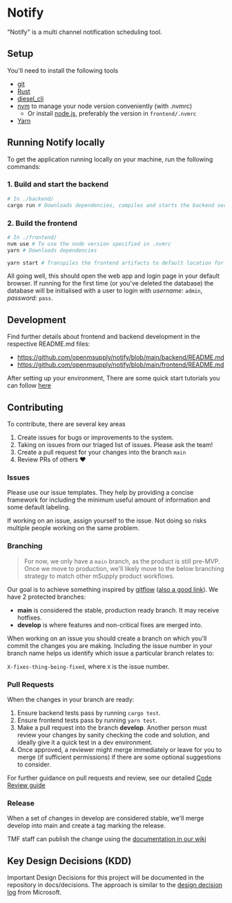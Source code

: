 # Notify

"Notify" is a multi channel notification scheduling tool.

## Setup

You'll need to install the following tools

- [git](https://git-scm.com/)
- [Rust](https://www.rust-lang.org/tools/install)
- [diesel_cli](https://crates.io/crates/diesel_cli)
- [nvm](https://github.com/nvm-sh/nvm#installing-and-updating) to manage your node version conveniently (with .nvmrc)
  - Or install [node.js](https://nodejs.org/), preferably the version in `frontend/.nvmrc`
- [Yarn](https://yarnpkg.com/getting-started/install)

## Running Notify locally

To get the application running locally on your machine, run the following commands:

### 1. Build and start the backend

```bash
# In ./backend/
cargo run # Downloads dependencies, compiles and starts the backend server
```

### 2. Build the frontend

```bash
# In ./frontend/
nvm use # To use the node version specified in .nvmrc
yarn # Downloads dependencies

yarn start # Transpiles the frontend artifacts to default location for backend server to serve
```

All going well, this should open the web app and login page in your default browser. If running for the first time (or you've deleted the database) the database will be initialised with a user to login with _username:_ `admin`, _password:_ `pass`.

## Development

Find further details about frontend and backend development in the respective README.md files:

- https://github.com/openmsupply/notify/blob/main/backend/README.md
- https://github.com/openmsupply/notify/blob/main/frontend/README.md

After setting up your environment, There are some quick start tutorials you can follow [here](./docs/tutorial/0.tutorials.md)

## Contributing

To contribute, there are several key areas

1. Create issues for bugs or improvements to the system.
2. Taking on issues from our triaged list of issues. Please ask the team!
3. Create a pull request for your changes into the branch `main`
4. Review PRs of others ❤️

### Issues

Please use our issue templates. They help by providing a concise framework for including the minimum useful amount of information and some default labeling.

If working on an issue, assign yourself to the issue. Not doing so risks multiple people working on the same problem.

### Branching

> For now, we only have a `main` branch, as the product is still pre-MVP. Once we move to production, we'll likely move to the below branching strategy to match other mSupply product workflows.

Our goal is to achieve something inspired by [gitflow](https://nvie.com/posts/a-successful-git-branching-model/) ([also a good link](http://datasift.github.io/gitflow/IntroducingGitFlow.html)). We have 2 protected branches:

- **main** is considered the stable, production ready branch. It may receive hotfixes.
- **develop** is where features and non-critical fixes are merged into.

When working on an issue you should create a branch on which you'll commit the changes you are making. Including the issue number in your branch name helps us identify which issue a particular branch relates to:

`X-fixes-thing-being-fixed`, where `X` is the issue number.

### Pull Requests

When the changes in your branch are ready:

1. Ensure backend tests pass by running `cargo test`.
1. Ensure frontend tests pass by running `yarn test`.
1. Make a pull request into the branch **develop**. Another person must review your changes by sanity checking the code and solution, and ideally give it a quick test in a dev environment.
1. Once approved, a reviewer might merge immediately or leave for you to merge (if sufficient permissions) if there are some optional suggestions to consider.

For further guidance on pull requests and review, see our detailed [Code Review guide](https://github.com/openmsupply/open-msupply/wiki/Code-Review-Comments---General)

### Release

When a set of changes in develop are considered stable, we'll merge develop into main and create a tag marking the release.

TMF staff can publish the change using the [documentation in our wiki](https://wiki.sussol.net/doku.php/health_supply_hub:config)

## Key Design Decisions (KDD)

Important Design Decisions for this project will be documented in the repository in docs/decisions.
The approach is similar to the [design decision log](https://microsoft.github.io/code-with-engineering-playbook/design/design-reviews/decision-log/) from Microsoft.
